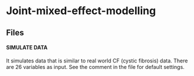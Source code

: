 # Joint-mixed-effect-modelling

## Files

#### SIMULATE DATA
It simulates data that is similar to real world CF (cystic fibrosis) data. There are 26 variables as input. See the comment in the file for default settings.
